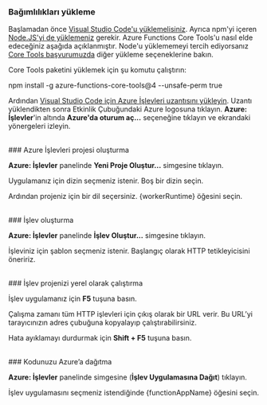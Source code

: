 ### <a name="install-dependencies"></a>Bağımlılıkları yükleme

Başlamadan önce <a href="https://go.microsoft.com/fwlink/?linkid=2016593" target="_blank">Visual Studio Code'u yüklemelisiniz</a>. Ayrıca npm'yi içeren <a href="https://go.microsoft.com/fwlink/?linkid=2016195" target="_blank">Node.JS'yi de yüklemeniz</a> gerekir. Azure Functions Core Tools'u nasıl elde edeceğiniz aşağıda açıklanmıştır. Node'u yüklememeyi tercih ediyorsanız <a href="https://go.microsoft.com/fwlink/?linkid=2016192" target="_blank">Core Tools başvurumuzda</a> diğer yükleme seçeneklerine bakın.

Core Tools paketini yüklemek için şu komutu çalıştırın:

<MarkdownHighlighter>npm install -g azure-functions-core-tools@4 --unsafe-perm true</MarkdownHighlighter>

Ardından <a href="https://go.microsoft.com/fwlink/?linkid=2016800" target="_blank">Visual Studio Code için Azure İşlevleri uzantısını yükleyin</a>. Uzantı yüklendikten sonra Etkinlik Çubuğundaki Azure logosuna tıklayın. **Azure: İşlevler**'in altında **Azure'da oturum aç...** seçeneğine tıklayın ve ekrandaki yönergeleri izleyin.

<br/>
### <a name="create-an-azure-functions-project"></a>Azure İşlevleri projesi oluşturma

**Azure: İşlevler** panelinde **Yeni Proje Oluştur...** simgesine tıklayın.

Uygulamanız için dizin seçmeniz istenir. Boş bir dizin seçin.

Ardından projeniz için bir dil seçersiniz. {workerRuntime} öğesini seçin.

<br/>
### <a name="create-a-function"></a>İşlev oluşturma

**Azure: İşlevler** panelinde **İşlev Oluştur...** simgesine tıklayın.

İşleviniz için şablon seçmeniz istenir. Başlangıç olarak HTTP tetikleyicisini öneririz.

<br/>
### <a name="run-your-function-project-locally"></a>İşlev projenizi yerel olarak çalıştırma

İşlev uygulamanız için **F5** tuşuna basın.

Çalışma zamanı tüm HTTP işlevleri için çıkış olarak bir URL verir. Bu URL’yi tarayıcınızın adres çubuğuna kopyalayıp çalıştırabilirsiniz.

Hata ayıklamayı durdurmak için **Shift + F5** tuşuna basın.

<br/>
### <a name="deploy-your-code-to-azure"></a>Kodunuzu Azure’a dağıtma

**Azure: İşlevler** panelinde <ChevronUp/> simgesine (**İşlev Uygulamasına Dağıt**) tıklayın.

İşlev uygulamasını seçmeniz istendiğinde {functionAppName} öğesini seçin.
